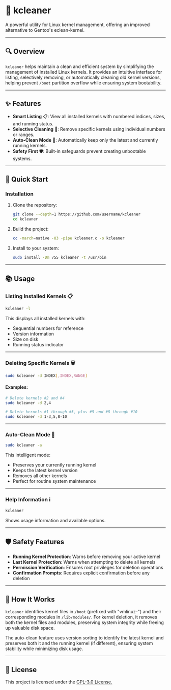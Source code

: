# 🌱 kcleaner
A powerful utility for Linux kernel management, offering an improved alternative to Gentoo's eclean-kernel.

---
## 🔍 Overview
`kcleaner` helps maintain a clean and efficient system by simplifying the management of installed Linux kernels. It provides an intuitive interface for listing, selectively removing, or automatically cleaning old kernel versions, helping prevent `/boot` partition overflow while ensuring system bootability.

---
## ✨ Features
- **Smart Listing** 📋: View all installed kernels with numbered indices, sizes, and running status.
- **Selective Cleaning** 🎯: Remove specific kernels using individual numbers or ranges.
- **Auto-Clean Mode** 🤖: Automatically keep only the latest and currently running kernels.
- **Safety First** 🛡️: Built-in safeguards prevent creating unbootable systems.

---
## 🚀 Quick Start
### Installation
1. Clone the repository:
   ```bash
   git clone --depth=1 https://github.com/username/kcleaner
   cd kcleaner
   ```
2. Build the project:
   ```bash
   cc -march=native -O3 -pipe kcleaner.c -o kcleaner
   ```
3. Install to your system:
   ```bash
   sudo install -Dm 755 kcleaner -t /usr/bin
   ```

---
## 📚 Usage
### Listing Installed Kernels 📋
```bash
kcleaner -l
```
This displays all installed kernels with:
- Sequential numbers for reference
- Version information
- Size on disk
- Running status indicator
---
### Deleting Specific Kernels 🗑️
```bash
sudo kcleaner -d INDEX[,INDEX,RANGE]
```
#### Examples:
```bash
# Delete kernels #2 and #4
sudo kcleaner -d 2,4

# Delete kernels #1 through #3, plus #5 and #8 through #10
sudo kcleaner -d 1-3,5,8-10
```

---
### Auto-Clean Mode 🧠
```bash
sudo kcleaner -a
```
This intelligent mode:
- Preserves your currently running kernel
- Keeps the latest kernel version
- Removes all other kernels
- Perfect for routine system maintenance

---
### Help Information ℹ️
```bash
kcleaner
```
Shows usage information and available options.

---
## 🛡️ Safety Features
- **Running Kernel Protection**: Warns before removing your active kernel
- **Last Kernel Protection**: Warns when attempting to delete all kernels
- **Permission Verification**: Ensures root privileges for deletion operations
- **Confirmation Prompts**: Requires explicit confirmation before any deletion

---
## 🔧 How It Works
`kcleaner` identifies kernel files in `/boot` (prefixed with "vmlinuz-") and their corresponding modules in `/lib/modules/`. For kernel deletion, it removes both the kernel files and modules, preserving system integrity while freeing up valuable disk space.

The auto-clean feature uses version sorting to identify the latest kernel and preserves both it and the running kernel (if different), ensuring system stability while minimizing disk usage.

---
## 📜 License
This project is licensed under the [GPL-3.0 License.](LICENSE)
